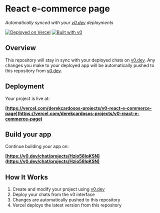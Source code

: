 # React e-commerce page

*Automatically synced with your [v0.dev](https://v0.dev) deployments*

[![Deployed on Vercel](https://img.shields.io/badge/Deployed%20on-Vercel-black?style=for-the-badge&logo=vercel)](https://vercel.com/derekcardosos-projects/v0-react-e-commerce-page)
[![Built with v0](https://img.shields.io/badge/Built%20with-v0.dev-black?style=for-the-badge)](https://v0.dev/chat/projects/Hzio58lqKSN)

## Overview

This repository will stay in sync with your deployed chats on [v0.dev](https://v0.dev).
Any changes you make to your deployed app will be automatically pushed to this repository from [v0.dev](https://v0.dev).

## Deployment

Your project is live at:

**[https://vercel.com/derekcardosos-projects/v0-react-e-commerce-page](https://vercel.com/derekcardosos-projects/v0-react-e-commerce-page)**

## Build your app

Continue building your app on:

**[https://v0.dev/chat/projects/Hzio58lqKSN](https://v0.dev/chat/projects/Hzio58lqKSN)**

## How It Works

1. Create and modify your project using [v0.dev](https://v0.dev)
2. Deploy your chats from the v0 interface
3. Changes are automatically pushed to this repository
4. Vercel deploys the latest version from this repository